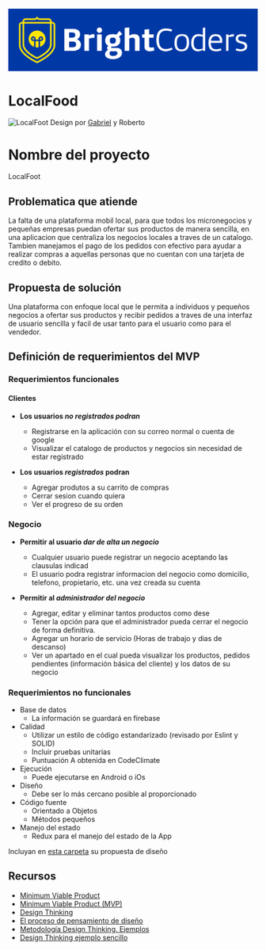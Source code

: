 ![BrightCoders Logo](img/logo-bc.png)

# LocalFood
![LocalFoot](https://user-images.githubusercontent.com/26613957/149460778-5b2aac4c-c4c4-440b-86ed-fd99b655e32e.png) 
<span>Design por <a href="https://bit.ly/3Go4l9c">Gabriel</a> y <a>Roberto</a></span>


# Nombre del proyecto
LocalFoot

## Problematica que atiende
La falta de una plataforma mobil local, para que todos los micronegocios y pequeñas empresas puedan 
ofertar sus productos de manera sencilla, en una aplicacion que centraliza los negocios locales a 
traves de un catalogo. Tambien manejamos el pago de los pedidos con efectivo para ayudar a realizar compras
a aquellas personas que no cuentan con una tarjeta de credito o debito.

## Propuesta de solución
Una plataforma con enfoque local que le permita a individuos y pequeños negocios a ofertar sus productos 
y recibir pedidos a traves de una interfaz de usuario sencilla y facil de usar tanto para el usuario como 
para el vendedor.

## Definición de requerimientos del MVP


### Requerimientos funcionales

#### Clientes
- **Los usuarios _no registrados podran_**
  - Registrarse en la aplicación con su correo normal o cuenta de google
  - Visualizar el catalogo de productos y negocios sin necesidad de estar registrado

- **Los usuarios _registrados_ podran**
  - Agregar produtos a su carrito de compras
  - Cerrar sesion cuando quiera
  - Ver el progreso de su orden
  
### Negocio
- **Permitir al usuario _dar de alta un negocio_**
  - Cualquier usuario puede registrar un negocio aceptando las clausulas indicad
  - El usuario podra registrar informacion del negocio como domicilio, telefono, propietario, etc. una vez creada su cuenta

- **Permitir al _administrador del negocio_**
  - Agregar, editar y eliminar tantos productos como dese
  - Tener la opción para que el administrador pueda cerrar el negocio de forma definitiva.
  - Agregar un horario de servicio (Horas de trabajo y dias de descanso)
  - Ver un apartado en el cual pueda visualizar los productos, pedidos pendientes (información básica del cliente) y los datos de su negocio


### Requerimientos no funcionales
- Base de datos
  - La información se guardará en firebase
- Calidad
  - Utilizar un estilo de código estandarizado (revisado por Eslint y SOLID)
  - Incluir pruebas unitarias
  - Puntuación A obtenida en CodeClimate
- Ejecución
  - Puede ejecutarse en Android o iOs
- Diseño
  - Debe ser lo más cercano posible al proporcionado
- Código fuente
  - Orientado a Objetos
  - Métodos pequeños
- Manejo del estado
  - Redux para el manejo del estado de la App

Incluyan en [esta carpeta](/design) su propuesta de diseño

## Recursos

- [Minimum Viable Product](https://www.agilealliance.org/glossary/mvp/#q=~(infinite~false~filters~(tags~(~'mvp))~searchTerm~'~sort~false~sortDirection~'asc~page~1))
- [Minimum Viable Product (MVP)](https://www.productplan.com/glossary/minimum-viable-product/)
- [Design Thinking](https://www.interaction-design.org/literature/topics/design-thinking)
- [El proceso de pensamiento de diseño](https://www.youtube.com/watch?v=_r0VX-aU_T8)
- [Metodología Design Thinking. Ejemplos](https://www.youtube.com/watch?v=_ul3wfKss58) 
- [Design Thinking ejemplo sencillo](https://www.youtube.com/watch?v=_H33tA2-j0s)
